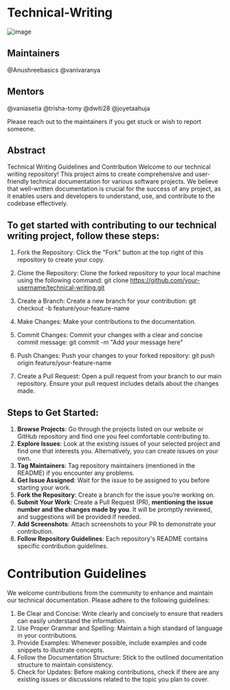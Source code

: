 # Technical-Writing
![image](https://github.com/SnowScriptWinterOfCode/Technical_Writing/assets/97171261/ccfc3002-55b5-4109-970b-9d675b4a6043)

## Maintainers
@Anushreebasics @vanivaranya

## Mentors
@vaniasetia @trisha-tomy @dwiti28 @joyetaahuja

Please reach out to the maintainers if you get stuck or wish to report someone.

## Abstract
Technical Writing Guidelines and Contribution
Welcome to our technical writing repository! This project aims to create comprehensive and user-friendly technical documentation for various software projects. We believe that well-written documentation is crucial for the success of any project, as it enables users and developers to understand, use, and contribute to the codebase effectively.

## To get started with contributing to our technical writing project, follow these steps:

1. Fork the Repository: Click the "Fork" button at the top right of this repository to create your copy.

2. Clone the Repository: Clone the forked repository to your local machine using the following command:
           git clone https://github.com/your-username/technical-writing.git

3. Create a Branch: Create a new branch for your contribution:
            git checkout -b feature/your-feature-name

4. Make Changes: Make your contributions to the documentation.
5. Commit Changes: Commit your changes with a clear and concise commit message:
            git commit -m "Add your message here"

6. Push Changes: Push your changes to your forked repository:
           git push origin feature/your-feature-name

7. Create a Pull Request: Open a pull request from your branch to our main repository. Ensure your pull request includes details about the changes made.

## Steps to Get Started:

1. **Browse Projects**: Go through the projects listed on our website or GitHub repository and find one you feel comfortable contributing to.
2. **Explore Issues**: Look at the existing issues of your selected project and find one that interests you. Alternatively, you can create issues on your own.
3. **Tag Maintainers**: Tag repository maintainers (mentioned in the README) if you encounter any problems.
4. **Get Issue Assigned**: Wait for the issue to be assigned to you before starting your work.
5. **Fork the Repository**: Create a branch for the issue you’re working on.
6. **Submit Your Work**: Create a Pull Request (PR), **mentioning the issue number and the changes made by you**. It will be promptly reviewed, and suggestions will be provided if needed.
7. **Add Screenshots**: Attach screenshots to your PR to demonstrate your contribution.
8. **Follow Repository Guidelines**: Each repository's README contains specific contribution guidelines.

# Contribution Guidelines

We welcome contributions from the community to enhance and maintain our technical documentation. Please adhere to the following guidelines:

1. Be Clear and Concise: Write clearly and concisely to ensure that readers can easily understand the information.
2. Use Proper Grammar and Spelling: Maintain a high standard of language in your contributions.
3. Provide Examples: Whenever possible, include examples and code snippets to illustrate concepts.
4. Follow the Documentation Structure: Stick to the outlined documentation structure to maintain consistency.
5. Check for Updates: Before making contributions, check if there are any existing issues or discussions related to the topic you plan to cover.
